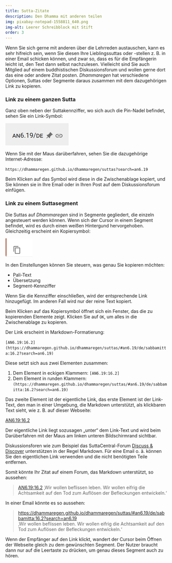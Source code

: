```yaml
---
title: Sutta-Zitate
description: Den Dhamma mit anderen teilen
img: pixabay-notepad-1558811_640.png
img-alt: Leerer Schreibblock mit Stift
order: 3
---
```


Wenn Sie sich gerne mit anderen über die Lehrreden austauschen, kann es sehr hifreich sein, wenn Sie diesen Ihre Lieblingssuttas oder -stellen z. B. in einer Email schicken können, und zwar so, dass es für die Empfängerin leicht ist, den Text dann selbst nachzulesen. Vielleicht sind Sie auch Mitglied auf einem buddhistischen Diskussionsforum und wollen gerne dort das eine oder andere Zitat posten. *Dhammaregen* hat verschiedene Optionen, Suttas oder Segmente daraus zusammen mit dem dazugehörigen Link zu kopieren.

### Link zu einem ganzen Sutta

Ganz oben neben der Suttakennziffer, wo sich auch die Pin-Nadel befindet, sehen Sie ein Link-Symbol:

<img src="link1.png" class="ebt-image"/>

Wenn Sie mit der Maus darüberfahren, sehen Sie die dazugehörige Internet-Adresse:

`https://dhammaregen.github.io/dhammaregen/suttas?search=an6.19`

Beim Klicken auf das Symbol wird diese in die Zwischenablage kopiert, und Sie können sie in Ihre Email oder in Ihren Post auf dem Diskussionsforum einfügen.

### Link zu einem Suttasegment

Die Suttas auf *Dhammaregen* sind in Segmente gegliedert, die einzeln angesteuert werden können. Wenn sich der Cursor in einem Segment befindet, wird es durch einen weißen Hintergund hervorgehoben. Gleichzeitig erscheint ein Kopiersymbol:

<img src="copy.png" class="ebt-image"/>

In den Einstellungen können Sie steuern, was genau Sie kopieren möchten:
- Pali-Text
- Übersetzung
- Segment-Kennziffer

Wenn Sie die Kennziffer einschließen, wird der entsprechende Link hinzugefügt. Im anderen Fall wird nur der reine Text kopiert.

Beim Klicken auf das Kopiersymbol öffnet sich ein Fenster, das die zu kopierenden Elemente zeigt. Klicken Sie auf `OK`, um alles in die Zwischenablage zu kopieren.

Der Link erscheint in Markdown-Formatierung:

`[AN6.19:16.2](https://dhammaregen.github.io/dhammaregen/suttas/#an6.19/de/sabbamitta:16.2?search=an6.19)`

Diese setzt sich aus zwei Elementen zusammen:
1. Dem Element in eckigen Klammern: `[AN6.19:16.2]`
1. Dem Element in runden Klammern: `(https://dhammaregen.github.io/dhammaregen/suttas/#an6.19/de/sabbamitta:16.2?search=an6.19)`

Das zweite Element ist der eigentliche Link, das erste Element ist der Link-Text, den man in einer Umgebung, die Markdown unterstützt, als klickbaren Text sieht, wie z. B. auf dieser Webseite:

[AN6.19:16.2](https://dhammaregen.github.io/dhammaregen/suttas/#an6.19/de/sabbamitta:16.2?search=an6.19)

Der eigentliche Link liegt sozusagen „unter“ dem Link-Text und wird beim Darüberfahren mit der Maus am linken unteren Bildschirmrand sichtbar.

Diskussionsforen wie zum Beispiel das SuttaCentral-Forum [Discuss & Discover](https://discourse.suttacentral.net) unterstützen in der Regel Markdown. Für eine Email o. ä. können Sie den eigentlichen Link verwenden und die nicht benötigten Teile entfernen.

Somit könnte Ihr Zitat auf einem Forum, das Markdown unterstützt, so aussehen:
>[AN6.19:16.2](https://dhammaregen.github.io/dhammaregen/suttas/#an6.19/de/sabbamitta:16.2?search=an6.19) ‚Wir wollen beflissen leben. Wir wollen eifrig die <span class="ebt-matched">Achtsamkeit auf den Tod</span> zum Auflösen der Befleckungen entwickeln.‘ 
  

In einer Email könnte es so aussehen:
>https://dhammaregen.github.io/dhammaregen/suttas/#an6.19/de/sabbamitta:16.2?search=an6.19  
>‚Wir wollen beflissen leben. Wir wollen eifrig die <span class="ebt-matched">Achtsamkeit auf den Tod</span> zum Auflösen der Befleckungen entwickeln.‘ 


Wenn der Empfänger auf den Link klickt, wandert der Cursor beim Öffnen der Webseite gleich zu dem gewünschten Segment. Der Nutzer braucht dann nur auf die Leertaste zu drücken, um genau dieses Segment auch zu hören.
